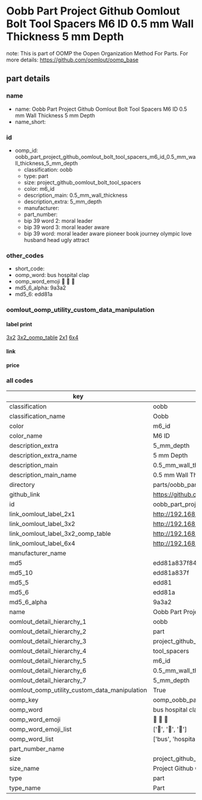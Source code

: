 # Oobb Part Project Github Oomlout Bolt Tool Spacers M6 ID 0.5 mm Wall Thickness 5 mm Depth  

note: This is part of OOMP the Oopen Organization Method For Parts. For more details: https://github.com/oomlout/oomp_base

##  part details
  







### name
* name: Oobb Part Project Github Oomlout Bolt Tool Spacers M6 ID 0.5 mm Wall Thickness 5 mm Depth
* name_short: 
### id
* oomp_id: oobb_part_project_github_oomlout_bolt_tool_spacers_m6_id_0.5_mm_wall_thickness_5_mm_depth
  * classification: oobb
  * type: part
  * size: project_github_oomlout_bolt_tool_spacers
  * color: m6_id
  * description_main: 0.5_mm_wall_thickness
  * description_extra: 5_mm_depth
  * manufacturer: 
  * part_number: 
  * bip 39 word 2: moral leader
  * bip 39 word 3: moral leader aware
  * bip 39 word: moral leader aware pioneer book journey olympic love husband head ugly attract

### other_codes
* short_code: 
* oomp_word: bus hospital clap
* oomp_word_emoji :bus: :hospital: :clap:
* md5_6_alpha: 9a3a2
* md5_6: edd81a






### oomlout_oomp_utility_custom_data_manipulation
#### label print
[3x2](http://192.168.1.245:1112/?label=oomp%209a3a2)
[3x2_oomp_table](http://192.168.1.108:1112/?label=oomp%209a3a2)
[2x1](http://192.168.1.242:1112/?label=oomp%209a3a2)
[6x4](http://192.168.1.55:1112/?label=oomp%209a3a2)    

#### link

                              

#### price







### all codes 
| key | value |  
| --- | --- |  
| classification | oobb |  
| classification_name | Oobb |  
| color | m6_id |  
| color_name | M6 ID |  
| description_extra | 5_mm_depth |  
| description_extra_name | 5 mm Depth |  
| description_main | 0.5_mm_wall_thickness |  
| description_main_name | 0.5 mm Wall Thickness |  
| directory | parts/oobb_part_project_github_oomlout_bolt_tool_spacers_m6_id_0.5_mm_wall_thickness_5_mm_depth |  
| github_link | https://github.com/oomlout/oomlout_oomp_part_src/tree/main/parts/oobb_part_project_github_oomlout_bolt_tool_spacers_m6_id_0.5_mm_wall_thickness_5_mm_depth |  
| id | oobb_part_project_github_oomlout_bolt_tool_spacers_m6_id_0.5_mm_wall_thickness_5_mm_depth |  
| link_oomlout_label_2x1 | http://192.168.1.242:1112/?label=oomp%209a3a2 |  
| link_oomlout_label_3x2 | http://192.168.1.245:1112/?label=oomp%209a3a2 |  
| link_oomlout_label_3x2_oomp_table | http://192.168.1.108:1112/?label=oomp%209a3a2 |  
| link_oomlout_label_6x4 | http://192.168.1.55:1112/?label=oomp%209a3a2 |  
| manufacturer_name |  |  
| md5 | edd81a837f847349e18cca52209fa47d |  
| md5_10 | edd81a837f |  
| md5_5 | edd81 |  
| md5_6 | edd81a |  
| md5_6_alpha | 9a3a2 |  
| name | Oobb Part Project Github Oomlout Bolt Tool Spacers M6 ID 0.5 mm Wall Thickness 5 mm Depth |  
| oomlout_detail_hierarchy_1 | oobb |  
| oomlout_detail_hierarchy_2 | part |  
| oomlout_detail_hierarchy_3 | project_github_bolt |  
| oomlout_detail_hierarchy_4 | tool_spacers |  
| oomlout_detail_hierarchy_5 | m6_id |  
| oomlout_detail_hierarchy_6 | 0.5_mm_wall_thickness |  
| oomlout_detail_hierarchy_7 | 5_mm_depth |  
| oomlout_oomp_utility_custom_data_manipulation | True |  
| oomp_key | oomp_oobb_part_project_github_oomlout_bolt_tool_spacers_m6_id_0.5_mm_wall_thickness_5_mm_depth |  
| oomp_word | bus hospital clap |  
| oomp_word_emoji | :bus: :hospital: :clap: |  
| oomp_word_emoji_list | [':bus:', ':hospital:', ':clap:'] |  
| oomp_word_list | ['bus', 'hospital', 'clap'] |  
| part_number_name |  |  
| size | project_github_oomlout_bolt_tool_spacers |  
| size_name | Project Github Oomlout Bolt Tool Spacers |  
| type | part |  
| type_name | Part |  
